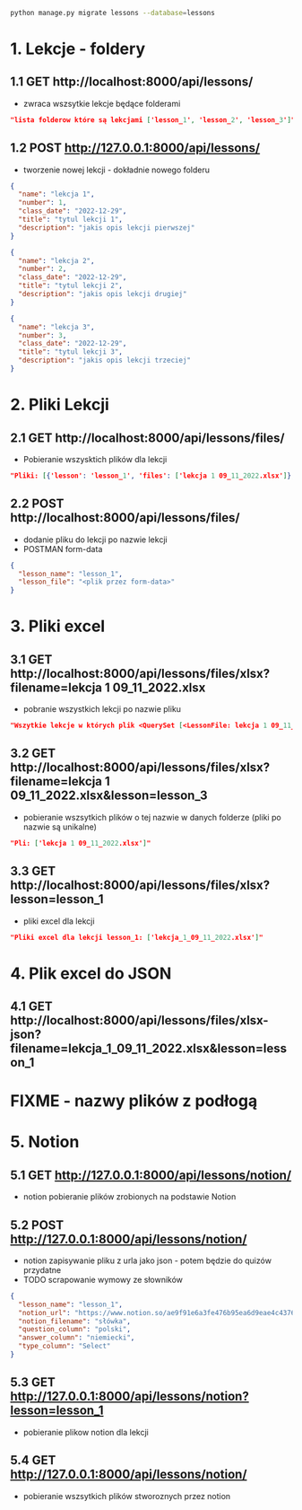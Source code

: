 ```sh
python manage.py migrate lessons --database=lessons
```

# 1. Lekcje - foldery

## 1.1 GET http://localhost:8000/api/lessons/

- zwraca wszsytkie lekcje będące folderami

```json
"lista folderow które są lekcjami ['lesson_1', 'lesson_2', 'lesson_3']"
```

## 1.2 POST http://127.0.0.1:8000/api/lessons/

- tworzenie nowej lekcji - dokładnie nowego folderu

```json
{
  "name": "lekcja 1",
  "number": 1,
  "class_date": "2022-12-29",
  "title": "tytul lekcji 1",
  "description": "jakis opis lekcji pierwszej"
}
```

```json
{
  "name": "lekcja 2",
  "number": 2,
  "class_date": "2022-12-29",
  "title": "tytul lekcji 2",
  "description": "jakis opis lekcji drugiej"
}
```

```json
{
  "name": "lekcja 3",
  "number": 3,
  "class_date": "2022-12-29",
  "title": "tytul lekcji 3",
  "description": "jakis opis lekcji trzeciej"
}
```

# 2. Pliki Lekcji

## 2.1 GET http://localhost:8000/api/lessons/files/

- Pobieranie wszysktich plików dla lekcji

```json
"Pliki: [{'lesson': 'lesson_1', 'files': ['lekcja 1 09_11_2022.xlsx']}, {'lesson': 'lesson_2', 'files': ['lekcja 1 09_11_2022.xlsx']}, {'lesson': 'lesson_3', 'files': ['lekcja 1 09_11_2022.xlsx', 'kotek.jfif']}]"
```

## 2.2 POST http://localhost:8000/api/lessons/files/

- dodanie pliku do lekcji po nazwie lekcji
- POSTMAN form-data

```json
{
  "lesson_name": "lesson_1",
  "lesson_file": "<plik przez form-data>"
}
```

# 3. Pliki excel

## 3.1 GET http://localhost:8000/api/lessons/files/xlsx?filename=lekcja 1 09_11_2022.xlsx

- pobranie wszystkich lekcji po nazwie pliku

```json
"Wszytkie lekcje w których plik <QuerySet [<LessonFile: lekcja 1 09_11_2022.xlsx>, <LessonFile: lekcja 1 09_11_2022.xlsx>, <LessonFile: lekcja 1 09_11_2022.xlsx>, <LessonFile: kotek.jfif>]> się znajduje"
```

## 3.2 GET http://localhost:8000/api/lessons/files/xlsx?filename=lekcja 1 09_11_2022.xlsx&lesson=lesson_3

- pobieranie wszsytkich plików o tej nazwie w danych folderze (pliki po nazwie są unikalne)

```json
"Pli: ['lekcja 1 09_11_2022.xlsx']"
```

## 3.3 GET http://localhost:8000/api/lessons/files/xlsx?lesson=lesson_1

- pliki excel dla lekcji

```json
"Pliki excel dla lekcji lesson_1: ['lekcja_1_09_11_2022.xlsx']"
```

# 4. Plik excel do JSON

## 4.1 GET http://localhost:8000/api/lessons/files/xlsx-json?filename=lekcja_1_09_11_2022.xlsx&lesson=lesson_1

# FIXME - nazwy plików z podłogą

# 5. Notion

## 5.1 GET http://127.0.0.1:8000/api/lessons/notion/

- notion pobieranie plików zrobionych na podstawie Notion

## 5.2 POST http://127.0.0.1:8000/api/lessons/notion/

- notion zapisywanie pliku z urla jako json - potem będzie do quizów przydatne
- TODO scrapowanie wymowy ze słowników

```json
{
  "lesson_name": "lesson_1",
  "notion_url": "https://www.notion.so/ae9f91e6a3fe476b95ea6d9eae4c4376?v=b244c91401544d689e2242610fa70026",
  "notion_filename": "słówka",
  "question_column": "polski",
  "answer_column": "niemiecki",
  "type_column": "Select"
}
```

## 5.3 GET http://127.0.0.1:8000/api/lessons/notion?lesson=lesson_1

- pobieranie plikow notion dla lekcji

## 5.4 GET http://127.0.0.1:8000/api/lessons/notion/

- pobieranie wszsytkich plików stworoznych przez notion
